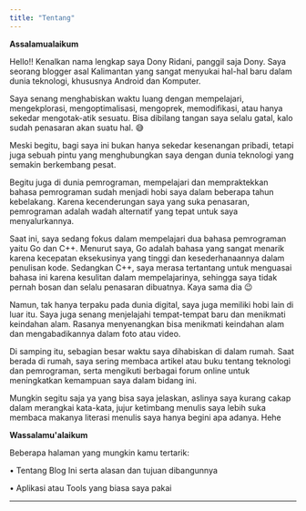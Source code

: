 ```yaml
---
title: "Tentang"
---
```


**Assalamualaikum** 

Hello!! Kenalkan nama lengkap saya Dony Ridani, panggil saja Dony. Saya seorang blogger asal Kalimantan yang sangat menyukai hal-hal baru dalam dunia teknologi, khususnya Android dan Komputer.

Saya senang menghabiskan waktu luang dengan mempelajari, mengekplorasi, mengoptimalisasi, mengoprek, memodifikasi, atau hanya sekedar mengotak-atik sesuatu. Bisa dibilang tangan saya selalu gatal, kalo sudah penasaran akan suatu hal. 😅

Meski begitu, bagi saya ini bukan hanya sekedar kesenangan pribadi, tetapi juga sebuah pintu yang menghubungkan saya dengan dunia teknologi yang semakin berkembang pesat.

Begitu juga di dunia pemrograman, mempelajari dan mempraktekkan bahasa pemrograman sudah menjadi hobi saya dalam beberapa tahun kebelakang. Karena kecenderungan saya yang suka penasaran, pemrograman adalah wadah alternatif yang tepat untuk saya menyalurkannya.

Saat ini, saya sedang fokus dalam mempelajari dua bahasa pemrograman yaitu Go dan C++. Menurut saya, Go adalah bahasa yang sangat menarik karena kecepatan eksekusinya yang tinggi dan kesederhanaannya dalam penulisan kode. Sedangkan C++, saya merasa tertantang untuk menguasai bahasa ini karena kesulitan dalam mempelajarinya, sehingga saya tidak pernah bosan dan selalu penasaran dibuatnya. Kaya sama dia 😉

Namun, tak hanya terpaku pada dunia digital, saya juga memiliki hobi lain di luar itu. Saya juga senang menjelajahi tempat-tempat baru dan menikmati keindahan alam. Rasanya menyenangkan bisa menikmati keindahan alam dan mengabadikannya dalam foto atau video.

Di samping itu, sebagian besar waktu saya dihabiskan di dalam rumah. Saat berada di rumah, saya sering membaca artikel atau buku tentang teknologi dan pemrograman, serta mengikuti berbagai forum online untuk meningkatkan kemampuan saya dalam bidang ini.

Mungkin segitu saja ya yang bisa saya jelaskan, aslinya saya kurang cakap dalam merangkai kata-kata, jujur ketimbang menulis saya lebih suka membaca makanya literasi menulis saya hanya begini apa adanya. Hehe

**Wassalamu'alaikum** 

Beberapa halaman yang mungkin kamu tertarik:

• Tentang Blog Ini serta alasan dan tujuan dibangunnya

• Aplikasi atau Tools yang biasa saya pakai

---
